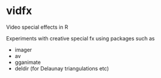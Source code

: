 # vidfx
Video special effects in R

Experiments with creative special fx using packages such as
* imager
* av
* gganimate
* deldir (for Delaunay triangulations etc)